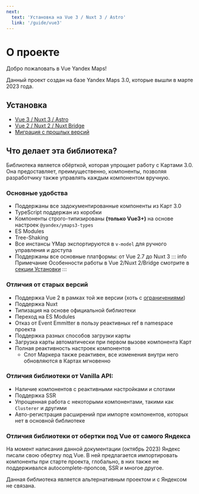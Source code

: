 ```yaml
---
next:
  text: 'Установка на Vue 3 / Nuxt 3 / Astro'
  link: '/guide/vue3'
---
```


# О проекте

Добро пожаловать в Vue Yandex Maps!

Данный проект создан на базе Yandex Maps 3.0, которые вышли в марте 2023 года.

## Установка

- [Vue 3 / Nuxt 3 / Astro](/guide/vue3)
- [Vue 2 / Nuxt 2 / Nuxt Bridge](/guide/vue2)
- [Миграция с прошлых версий](/guide/migration)

## Что делает эта библиотека?

Библиотека является обёрткой, которая упрощает работу с Картами 3.0. Она предоставляет, преимущественно,
компоненты, позволяя разработчику также управлять каждым компонентом вручную.

### Основные удобства

- Поддержаны все задокументированные компоненты из Карт 3.0
- TypeScript поддержан из коробки
- Компоненты строго-типизированы **(только Vue3+)** на основе настроек `@yandex/ymaps3-types`
- ES Modules
- Tree-Shaking
- Все инстансы YMap экспортируются в `v-model` для ручного управления и доступа
- Поддержаны все основные платформы: от Vue 2.7 до Nuxt 3
  ::: info Примечание
  Особенности работы в Vue 2/Nuxt 2/Bridge смотрите в [секции Установки](/guide/vue2)
  :::

### Отличия от старых версий

- Поддержка Vue 2 в рамках той же версии (хоть с [ограничениями](/guide/vue2))
- Поддержка Nuxt
- Типизация на основе официальной библиотеки
- Переход на ES Modules
- Отказ от Event Emmitter в пользу реактивных ref в namespace проекта
- Поддержка разных способов загрузки карты
- Загрузка карты автоматически при первом вызове компонента Карт
- Полная реактивность настроек компонентов
    - Слот Маркера также реактивен, все изменения внутри него обновляются в Картах мгновенно

### Отличия библиотеки от Vanilla API:

- Наличие компонентов с реактивными настройками и слотами
- Поддержка SSR
- Упрощенная работа с некоторыми компонентами, такими как `Clusterer` и другими
- Авто-регистрация расширений при импорте компонентов, которых нет в основной библиотеке

### Отличия библиотеки от обертки под Vue от самого Яндекса

На момент написания данной документации (октябрь 2023) Яндекс писали свою обертку под Vue. В ней предлагается
импортировать компоненты при старте проекта, глобально, в них также не поддерживался autocomplete-пропсов, SSR и многое
другое.

Данная библиотека является альтернативным проектом и с Яндексом не связана.
